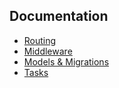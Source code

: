 ## Documentation

- [Routing](routing.md)
- [Middleware](middleware.md)
- [Models & Migrations](models-migrations.md)
- [Tasks](tasks.md)
